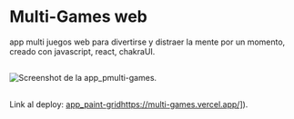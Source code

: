 
# Multi-Games web
app multi juegos web para divertirse y distraer la mente por un momento, creado con javascript, react, chakraUI.

##
![Screenshot de la app_pmulti-games.](https://ibb.co/9NVkhFJ)
##
Link al deploy:  [app_paint-grid]([https://multi-games.vercel.app/)https://multi-games.vercel.app/]).
